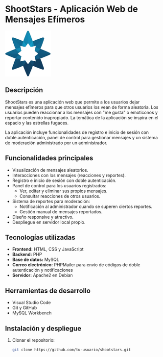 # ShootStars - Aplicación Web de Mensajes Efímeros

<img src="frontend/imgs/logo.png" width="150" alt="Logo opcional">

## Descripción
ShootStars es una aplicación web que permite a los usuarios dejar mensajes efímeros para que otros usuarios los vean de forma aleatoria. Los usuarios pueden reaccionar a los mensajes con "me gusta" o emoticonos y reportar contenido inapropiado. La temática de la aplicación se inspira en el espacio y las estrellas fugaces.

La aplicación incluye funcionalidades de registro e inicio de sesión con doble autenticación, panel de control para gestionar mensajes y un sistema de moderación administrado por un administrador.

## Funcionalidades principales
- Visualización de mensajes aleatorios.
- Interacciones con los mensajes (reacciones y reportes).
- Registro e inicio de sesión con doble autenticación.
- Panel de control para los usuarios registrados:
  - Ver, editar y eliminar sus propios mensajes.
  - Consultar reacciones de otros usuarios.
- Sistema de reportes para moderación:
  - Notificación al administrador cuando se superen ciertos reportes.
  - Gestión manual de mensajes reportados.
- Diseño responsive y atractivo.
- Despliegue en servidor local propio.

## Tecnologías utilizadas
- **Frontend:** HTML, CSS y JavaScript
- **Backend:** PHP
- **Base de datos:** MySQL
- **Correo electrónico:** PHPMailer para envío de códigos de doble autenticación y notificaciones
- **Servidor:** Apache2 en Debian

## Herramientas de desarrollo
- Visual Studio Code
- Git y GitHub
- MySQL Workbench

## Instalación y despliegue
1. Clonar el repositorio:
   ```bash
   git clone https://github.com/tu-usuario/shootstars.git
